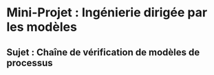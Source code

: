 # Mini-Projet : Ingénierie dirigée par les modèles
## Sujet : Chaîne de vérification de modèles de processus